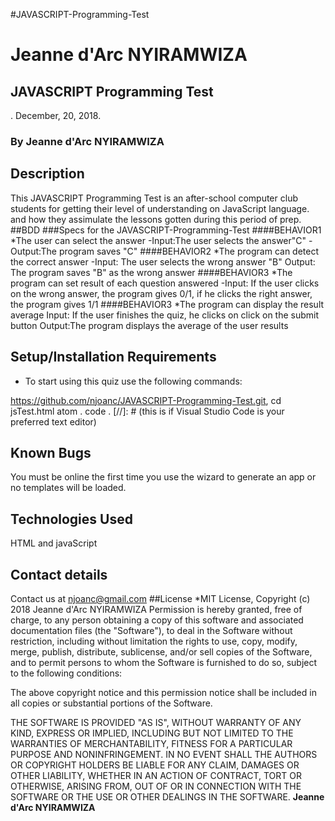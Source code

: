 #JAVASCRIPT-Programming-Test
# Jeanne d'Arc NYIRAMWIZA
## JAVASCRIPT Programming Test
. December, 20, 2018.
### By **Jeanne d'Arc NYIRAMWIZA**
## Description
This JAVASCRIPT Programming Test is an after-school computer club students for getting their level of understanding on JavaScript language. and how they assimulate the lessons gotten during this period of prep.
##BDD
###Specs for the JAVASCRIPT-Programming-Test
####BEHAVIOR1
*The user can select the answer
-Input:The user selects the answer"C"
-Output:The program saves "C"
####BEHAVIOR2
*The program can detect the correct answer
-Input: The user selects the wrong answer "B"
Output: The program saves "B" as the wrong answer
####BEHAVIOR3
*The program can set result of each question answered
-Input: If the user clicks on the wrong answer, the program gives 0/1, if he clicks the right answer, the program gives 1/1
####BEHAVIOR3
*The program can display the result average
Input: If the user finishes the quiz, he clicks on click on the submit button
Output:The program displays the average of the user results


## Setup/Installation Requirements
* To start using this quiz use the following commands:

https://github.com/njoanc/JAVASCRIPT-Programming-Test.git,
cd jsTest.html
atom .
code . [//]: # (this is if Visual Studio Code is your preferred text editor)
## Known Bugs
You must be online the first time you use the wizard to generate an app or no templates will be loaded.
## Technologies Used
HTML and javaScript
## Contact details
Contact us at njoanc@gmail.com
##License
*MIT License, 
Copyright (c) 2018 Jeanne d'Arc NYIRAMWIZA 
Permission is hereby granted, free of charge, to any person obtaining a copy of this software and associated documentation files (the "Software"), to deal in the Software without restriction, including without limitation the rights to use, copy, modify, merge, publish, distribute, sublicense, and/or sell copies of the Software, and to permit persons to whom the Software is furnished to do so, subject to the following conditions:

The above copyright notice and this permission notice shall be included in all copies or substantial portions of the Software.

THE SOFTWARE IS PROVIDED "AS IS", WITHOUT WARRANTY OF ANY KIND, EXPRESS OR IMPLIED, INCLUDING BUT NOT LIMITED TO THE WARRANTIES OF MERCHANTABILITY, FITNESS FOR A PARTICULAR PURPOSE AND NONINFRINGEMENT. IN NO EVENT SHALL THE AUTHORS OR COPYRIGHT HOLDERS BE LIABLE FOR ANY CLAIM, DAMAGES OR OTHER LIABILITY, WHETHER IN AN ACTION OF CONTRACT, TORT OR OTHERWISE, ARISING FROM, OUT OF OR IN CONNECTION WITH THE SOFTWARE OR THE USE OR OTHER DEALINGS IN THE SOFTWARE.
**Jeanne d'Arc NYIRAMWIZA**
